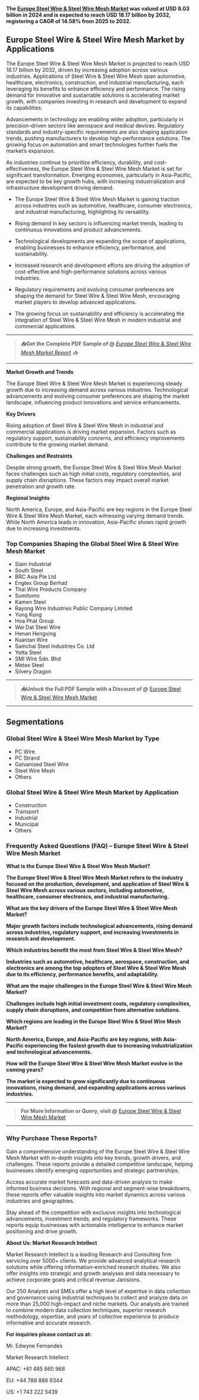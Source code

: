 <p><strong>The <a href="https://www.marketresearchintellect.com/download-sample/?rid=926982&amp;utm_source=Pulse-April-Europe&amp;utm_medium=852">Europe Steel Wire & Steel Wire Mesh Market</a> was valued at USD 8.03 billion in 2024 and is expected to reach USD 18.17 billion by 2032, registering a CAGR of 14.58% from 2025 to 2032.</strong></p><h2>Europe Steel Wire & Steel Wire Mesh Market by Applications&nbsp;</h2><p><p>The Europe Steel Wire & Steel Wire Mesh Market is projected to reach USD 18.17 billion by 2032, driven by increasing adoption across various industries. Applications of Steel Wire & Steel Wire Mesh span automotive, healthcare, electronics, construction, and industrial manufacturing, each leveraging its benefits to enhance efficiency and performance. The rising demand for innovative and sustainable solutions is accelerating market growth, with companies investing in research and development to expand its capabilities.</p><p>Advancements in technology are enabling wider adoption, particularly in precision-driven sectors like aerospace and medical devices. Regulatory standards and industry-specific requirements are also shaping application trends, pushing manufacturers to develop high-performance solutions. The growing focus on automation and smart technologies further fuels the market&rsquo;s expansion.</p><p>As industries continue to prioritize efficiency, durability, and cost-effectiveness, the Europe Steel Wire & Steel Wire Mesh Market is set for significant transformation. Emerging economies, particularly in Asia-Pacific, are expected to be key growth hubs, with increasing industrialization and infrastructure development driving demand.</p></p><ul><li><p>The Europe Steel Wire & Steel Wire Mesh Market is gaining traction across industries such as automotive, healthcare, consumer electronics, and industrial manufacturing, highlighting its versatility.</p></li><li><p>Rising demand in key sectors is influencing market trends, leading to continuous innovations and product advancements.</p></li><li><p>Technological developments are expanding the scope of applications, enabling businesses to enhance efficiency, performance, and sustainability.</p></li><li><p>Increased research and development efforts are driving the adoption of cost-effective and high-performance solutions across various industries.</p></li><li><p>Regulatory requirements and evolving consumer preferences are shaping the demand for Steel Wire & Steel Wire Mesh, encouraging market players to develop advanced applications.</p></li><li><p>The growing focus on sustainability and efficiency is accelerating the integration of Steel Wire & Steel Wire Mesh in modern industrial and commercial applications.</p></li></ul><hr /><blockquote><p><strong><span class="font-[700]">📥Get the Complete PDF Sample of @ </span></strong><em><span class="font-[700]"><a href="https://www.marketresearchintellect.com/download-sample/?rid=926982&amp;utm_source=Pulse-April-Europe&amp;utm_medium=852" target="_blank" data-tracking-control-name="article-ssr-frontend-pulse_little-text-block" data-tracking-will-navigate="" data-test-link="">Europe Steel Wire & Steel Wire Mesh Market Report</a>&nbsp;📥</span></em></p></blockquote><hr /><p class="" data-start="77" data-end="360"><strong data-start="77" data-end="105">Market Growth and Trends</strong></p><p class="" data-start="77" data-end="360">The Europe Steel Wire & Steel Wire Mesh Market is experiencing steady growth due to increasing demand across various industries. Technological advancements and evolving consumer preferences are shaping the market landscape, influencing product innovations and service enhancements.</p><p class="" data-start="362" data-end="606"><strong data-start="362" data-end="377">Key Drivers</strong></p><p class="" data-start="362" data-end="606">Rising adoption of Steel Wire & Steel Wire Mesh in industrial and commercial applications is driving market expansion. Factors such as regulatory support, sustainability concerns, and efficiency improvements contribute to the growing market demand.</p><p class="" data-start="608" data-end="849"><strong data-start="608" data-end="637">Challenges and Restraints</strong></p><p class="" data-start="608" data-end="849">Despite strong growth, the Europe Steel Wire & Steel Wire Mesh Market faces challenges such as high initial costs, regulatory complexities, and supply chain disruptions. These factors may impact overall market penetration and growth rate.</p><p class="" data-start="851" data-end="1095"><strong data-start="851" data-end="872">Regional Insights</strong></p><p class="" data-start="851" data-end="1095">North America, Europe, and Asia-Pacific are key regions in the Europe Steel Wire & Steel Wire Mesh Market, each witnessing varying demand trends. While North America leads in innovation, Asia-Pacific shows rapid growth due to increasing investments.</p><p><h3>Top Companies Shaping the Global Steel Wire & Steel Wire Mesh Market </h3><ul><li>Siam Industrial</li><li>South Steel</li><li>BRC Asia Pte Ltd</li><li>Engtex Group Berhad</li><li>Thai Wire Products Company</li><li>Sumitomo</li><li>Kamen Steel</li><li>Rayong Wire Industries Public Company Limited</li><li>Yung Kong</li><li>Hoa Phat Group</li><li>Wei Dat Steel Wire</li><li>Henan Hengxing</li><li>Kuantan Wire</li><li>Samchai Steel Industries Co. Ltd</li><li>Yetta Steel</li><li>SMI Wire Sdn. Bhd</li><li>Metex Steel</li><li>Silvery Dragon</li></ul></p><hr /><blockquote><p><strong>📥Unlock the Full PDF Sample with a Discount of @</strong> <a href="https://www.marketresearchintellect.com/ask-for-discount/?rid=926982&amp;utm_source=Pulse-April-Europe&amp;utm_medium=852">Europe Steel Wire & Steel Wire Mesh Market</a></p></blockquote><hr /><p><h2>Segmentations</h2><h3>Global Steel Wire & Steel Wire Mesh Market by Type</h3><ul><li>PC Wire</li><li>PC Strand</li><li>Galvanized Steel Wire</li><li>Steel Wire Mesh</li><li>Others</li></ul><h3>Global Steel Wire & Steel Wire Mesh Market by Application</h3><ul><li>Construction</li><li>Transport</li><li>Industrial</li><li>Municipal</li><li>Others</li></ul></p><h3><strong>Frequently Asked Questions (FAQ) &ndash; Europe Steel Wire & Steel Wire Mesh Market</strong></h3><p><strong>What is the Europe Steel Wire & Steel Wire Mesh Market?</strong></p><p><strong>The Europe Steel Wire & Steel Wire Mesh Market refers to the industry focused on the production, development, and application of Steel Wire & Steel Wire Mesh across various sectors, including automotive, healthcare, consumer electronics, and industrial manufacturing.</strong></p><p><strong>What are the key drivers of the Europe Steel Wire & Steel Wire Mesh Market?</strong></p><p><strong>Major growth factors include technological advancements, rising demand across industries, regulatory support, and increasing investments in research and development.</strong></p><p><strong>Which industries benefit the most from Steel Wire & Steel Wire Mesh?</strong></p><p><strong>Industries such as automotive, healthcare, aerospace, construction, and electronics are among the top adopters of Steel Wire & Steel Wire Mesh due to its efficiency, performance benefits, and adaptability.</strong></p><p><strong>What are the major challenges in the Europe Steel Wire & Steel Wire Mesh Market?</strong></p><p><strong>Challenges include high initial investment costs, regulatory complexities, supply chain disruptions, and competition from alternative solutions.</strong></p><p><strong>Which regions are leading in the Europe Steel Wire & Steel Wire Mesh Market?</strong></p><p><strong>North America, Europe, and Asia-Pacific are key regions, with Asia-Pacific experiencing the fastest growth due to increasing industrialization and technological advancements.</strong></p><p><strong>How will the Europe Steel Wire & Steel Wire Mesh Market evolve in the coming years?</strong></p><p><strong>The market is expected to grow significantly due to continuous innovations, rising demand, and expanding applications across various industries.</strong></p><hr /><blockquote><p><span class="font-[700]"><strong>For More Information or Query, visit&nbsp;@</strong>&nbsp;</span><span class="font-[700]"><a href="https://www.marketresearchintellect.com/product/global-steel-wire-steel-wire-mesh-market/?utm_source=Linkedin&utm_medium=852" target="_blank" data-tracking-control-name="article-ssr-frontend-pulse_little-text-block" data-tracking-will-navigate="" data-test-link="">Europe Steel Wire & Steel Wire Mesh Market</a></span></p></blockquote><hr /><h3><strong data-start="0" data-end="31">Why Purchase These Reports?</strong></h3><p class="" data-start="35" data-end="297">Gain a comprehensive understanding of the Europe Steel Wire & Steel Wire Mesh Market with in-depth insights into key trends, growth drivers, and challenges. These reports provide a detailed competitive landscape, helping businesses identify emerging opportunities and strategic partnerships.</p><p class="" data-start="299" data-end="540">Access accurate market forecasts and data-driven analysis to make informed business decisions. With regional and segment-wise breakdowns, these reports offer valuable insights into market dynamics across various industries and geographies.</p><p class="" data-start="542" data-end="784">Stay ahead of the competition with exclusive insights into technological advancements, investment trends, and regulatory frameworks. These reports equip businesses with actionable intelligence to enhance market positioning and drive growth.</p><p><strong><span class="font-[700]">About Us: Market Research Intellect</span></strong></p><p><span class="">Market Research Intellect is a leading Research and Consulting firm servicing over 5000+ clients. We provide advanced analytical research solutions while offering information-enriched research studies.&nbsp;</span>We also offer insights into strategic and growth analyses and data necessary to achieve corporate goals and critical revenue Janisions.</p><p><span class="">Our 250 Analysts and SMEs offer a high level of expertise in data collection and governance using industrial techniques to collect and analyze data on more than 25,000 high-impact and niche markets. Our analysts are trained to combine modern data collection techniques, superior research methodology, expertise, and years of collective experience to produce informative and accurate research.</span></p><p><strong>For inquiries please contact us at:</strong></p><p>Mr. Edwyne Fernandes</p><p>Market Research Intellect</p><p>APAC: +61 485 860 968</p><p>EU: +44 788 886 6344</p><p>US: +1 743 222 5439</p>